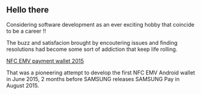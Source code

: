 ## Hello there 

Considering software development as an ever exciting hobby that coincide to be a career !! 

The buzz and satisfacion brought by encoutering issues and finding resolutions had become some sort of addiction that keep life rolling. 

[NFC EMV payment wallet 2015](https://www.youtube.com/watch?v=5yo0GAMFaXA)

That was a pioneering attempt to develop the first NFC EMV Android wallet in June 2015, 2 months before SAMSUNG releases SAMSUNG Pay in August 2015.

<!--
**k3EEE/K3EEE** is a ✨ _special_ ✨ repository because its `README.md` (this file) appears on your GitHub profile.

Here are some ideas to get you started:

- 🔭 I’m currently working on ...
- 🌱 I’m currently learning ...
- 👯 I’m looking to collaborate on ...
- 🤔 I’m looking for help with ...
- 💬 Ask me about ...
- 📫 How to reach me: ...
- 😄 Pronouns: ...
- ⚡ Fun fact: ...
-->
